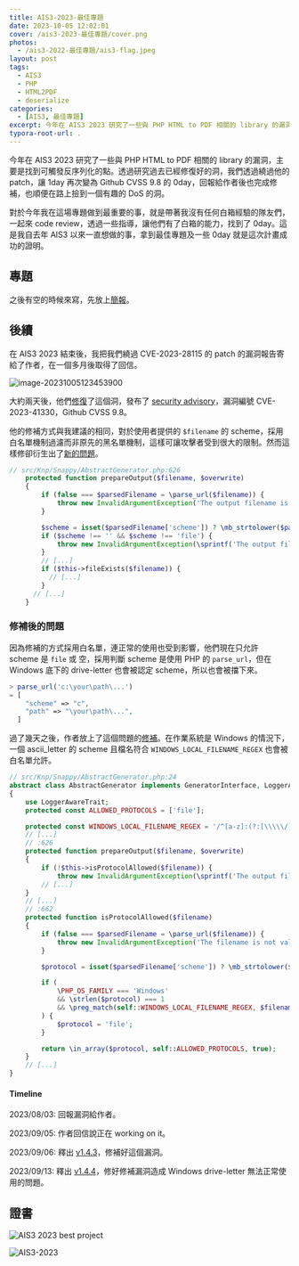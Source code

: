 ```yaml
---
title: AIS3-2023-最佳專題
date: 2023-10-05 12:02:01
cover: /ais3-2023-最佳專題/cover.png
photos:
  - /ais3-2022-最佳專題/ais3-flag.jpeg
layout: post
tags:
  - AIS3
  - PHP
  - HTML2PDF
  - deserialize
categories:
  - [AIS3, 最佳專題]
excerpt: 今年在 AIS3 2023 研究了一些與 PHP HTML to PDF 相關的 library 的漏洞，主要是找到可觸發反序列化的點。透過研究過去已經修復好的洞，我們透過繞過他的 patch，讓 1day 再次變為 Github CVSS 9.8 的 0day，回報給作者後也完成修補，也順便在路上撿到一個有趣的 DoS 的洞。
typora-root-url: .
---
```




今年在 AIS3 2023 研究了一些與 PHP HTML to PDF 相關的 library 的漏洞，主要是找到可觸發反序列化的點。透過研究過去已經修復好的洞，我們透過繞過他的 patch，讓 1day 再次變為 Github CVSS 9.8 的 0day，回報給作者後也完成修補，也順便在路上撿到一個有趣的 DoS 的洞。

對於今年我在這場專題做到最重要的事，就是帶著我沒有任何白箱經驗的隊友們，一起來 code review，透過一些指導，讓他們有了白箱的能力，找到了 0day。這是我自去年 AIS3 以來一直想做的事，拿到最佳專題及一些 0day 就是這次計畫成功的證明。

## 專題

之後有空的時候來寫，先放上[簡報](https://drive.google.com/file/d/1PR6zijgUOUHNQBjalMh3T29zoKsn4ewE/view?usp=drive_link)。

## 後續

在 AIS3 2023 結束後，我把我們繞過 CVE-2023-28115 的 patch 的漏洞報告寄給了作者，在一個多月後取得了回信。

![image-20231005123453900](/ais3-2023-最佳專題/report-mail.png)

大約兩天後，他們[修復](https://github.com/KnpLabs/snappy/pull/488)了這個洞，發布了 [security advisory](https://github.com/KnpLabs/snappy/security/advisories/GHSA-92rv-4j2h-8mjj)，漏洞編號 CVE-2023-41330，Github CVSS 9.8。

他的修補方式與我建議的相同，對於使用者提供的 `$filename` 的 scheme，採用白名單機制過濾而非原先的黑名單機制，這樣可讓攻擊者受到很大的限制。然而這樣修卻衍生出了[新的問題](https://github.com/KnpLabs/snappy/issues/489)。

```php
// src/Knp/Snappy/AbstractGenerator.php:626
    protected function prepareOutput($filename, $overwrite)
    {
        if (false === $parsedFilename = \parse_url($filename)) {
            throw new InvalidArgumentException('The output filename is invalid.');
        }

        $scheme = isset($parsedFilename['scheme']) ? \mb_strtolower($parsedFilename['scheme']) : '';
        if ($scheme !== '' && $scheme !== 'file') {
            throw new InvalidArgumentException(\sprintf('The output file scheme is not supported. Expected \'\' or \'file\' but got \'%s\'.', $scheme));
        }
        // [...]
        if ($this->fileExists($filename)) {
          // [...]
        }
      // [...]
    }
```



### 修補後的問題

因為修補的方式採用白名單，連正常的使用也受到影響，他們現在只允許 scheme 是 `file` 或 空，採用判斷 scheme 是使用 PHP 的 `parse_url`，但在 Windows 底下的 drive-letter 也會被認定 scheme，所以也會被擋下來。

```php
> parse_url('c:\your\path\...')
= [
    "scheme" => "c",
    "path" => "\your\path\...",
  ]
```

過了幾天之後，作者放上了這個問題的[修補](https://github.com/KnpLabs/snappy/releases/tag/v1.4.4)。在作業系統是 Windows 的情況下，一個 ascii_letter 的 scheme 且檔名符合 `WINDOWS_LOCAL_FILENAME_REGEX` 也會被白名單允許。

```php
// src/Knp/Snappy/AbstractGenerator.php:24
abstract class AbstractGenerator implements GeneratorInterface, LoggerAwareInterface
{
    use LoggerAwareTrait;
    protected const ALLOWED_PROTOCOLS = ['file'];

    protected const WINDOWS_LOCAL_FILENAME_REGEX = '/^[a-z]:(?:[\\\\\/]?(?:[\w\s!#()-]+|[\.]{1,2})+)*[\\\\\/]?/i';
    // [...]
    // :626
    protected function prepareOutput($filename, $overwrite)
    {
        if (!$this->isProtocolAllowed($filename)) {
            throw new InvalidArgumentException(\sprintf('The output file scheme is not supported. Expected one of [\'%s\'].', \implode('\', \'', self::ALLOWED_PROTOCOLS)));
        // [...]
    }
    // [...]
    // :662
    protected function isProtocolAllowed($filename)
    {
        if (false === $parsedFilename = \parse_url($filename)) {
            throw new InvalidArgumentException('The filename is not valid.');
        }

        $protocol = isset($parsedFilename['scheme']) ? \mb_strtolower($parsedFilename['scheme']) : 'file';

        if (
            \PHP_OS_FAMILY === 'Windows'
            && \strlen($protocol) === 1
            && \preg_match(self::WINDOWS_LOCAL_FILENAME_REGEX, $filename)
        ) {
            $protocol = 'file';
        }

        return \in_array($protocol, self::ALLOWED_PROTOCOLS, true);
    }
    // [...]
}
```

#### Timeline

2023/08/03: 回報漏洞給作者。

2023/09/05: 作者回信說正在 working on it。

2023/09/06: 釋出 [v1.4.3](https://github.com/KnpLabs/snappy/releases/tag/v1.4.3)，修補好這個漏洞。

2023/09/13: 釋出 [v1.4.4](https://github.com/KnpLabs/snappy/releases/tag/v1.4.4)，修好修補漏洞造成 Windows drive-letter 無法正常使用的問題。

## 證書

![AIS3 2023 best project](/ais3-2023-最佳專題/ais3-2023-best-project.jpeg)

![AIS3-2023](/ais3-2023-最佳專題/ais3-2023.jpg)
